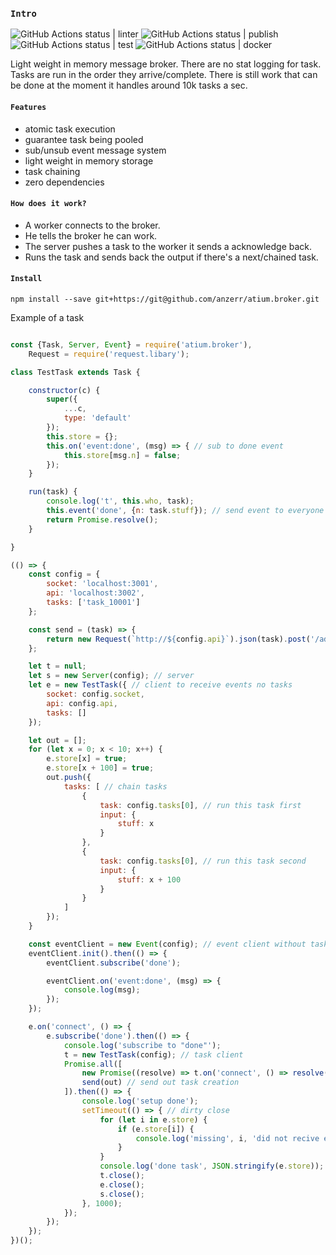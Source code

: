 
### `Intro`
![GitHub Actions status | linter](https://github.com/anzerr/atium.broker/workflows/linter/badge.svg)
![GitHub Actions status | publish](https://github.com/anzerr/atium.broker/workflows/publish/badge.svg)
![GitHub Actions status | test](https://github.com/anzerr/atium.broker/workflows/test/badge.svg)
![GitHub Actions status | docker](https://github.com/anzerr/atium.broker/workflows/docker/badge.svg)

Light weight in memory message broker. There are no stat logging for task. Tasks are run
in the order they arrive/complete. There is still work that can be done at the moment it handles around 10k tasks a sec.

#### `Features`
- atomic task execution
- guarantee task being pooled
- sub/unsub event message system
- light weight in memory storage
- task chaining
- zero dependencies

#### `How does it work?`
- A worker connects to the broker.
- He tells the broker he can work.
- The server pushes a task to the worker it sends a acknowledge back.
- Runs the task and sends back the output if there's a next/chained task.

#### `Install`
```
npm install --save git+https://git@github.com/anzerr/atium.broker.git
```

Example of a task
``` javascript

const {Task, Server, Event} = require('atium.broker'),
	Request = require('request.libary');

class TestTask extends Task {

	constructor(c) {
		super({
			...c,
			type: 'default'
		});
		this.store = {};
		this.on('event:done', (msg) => { // sub to done event
			this.store[msg.n] = false;
		});
	}

	run(task) {
		console.log('t', this.who, task);
		this.event('done', {n: task.stuff}); // send event to everyone execpt me
		return Promise.resolve();
	}

}

(() => {
	const config = {
		socket: 'localhost:3001',
		api: 'localhost:3002',
		tasks: ['task_10001']
	};

	const send = (task) => {
		return new Request(`http://${config.api}`).json(task).post('/add');
	};

	let t = null;
	let s = new Server(config); // server
	let e = new TestTask({ // client to receive events no tasks
		socket: config.socket,
		api: config.api,
		tasks: []
	});

	let out = [];
	for (let x = 0; x < 10; x++) {
		e.store[x] = true;
		e.store[x + 100] = true;
		out.push({
			tasks: [ // chain tasks
				{
					task: config.tasks[0], // run this task first
					input: {
						stuff: x
					}
				},
				{
					task: config.tasks[0], // run this task second
					input: {
						stuff: x + 100
					}
				}
			]
		});
	}

	const eventClient = new Event(config); // event client without tasks handling 
	eventClient.init().then(() => {
		eventClient.subscribe('done');

		eventClient.on('event:done', (msg) => {
			console.log(msg);
		});
	});

	e.on('connect', () => {
		e.subscribe('done').then(() => {
			console.log('subscribe to "done"');
			t = new TestTask(config); // task client
			Promise.all([
				new Promise((resolve) => t.on('connect', () => resolve())), // wait for client to connect
				send(out) // send out task creation
			]).then(() => {
				console.log('setup done');
				setTimeout(() => { // dirty close
					for (let i in e.store) {
						if (e.store[i]) {
							console.log('missing', i, 'did not recive event');
						}
					}
					console.log('done task', JSON.stringify(e.store));
					t.close();
					e.close();
					s.close();
				}, 1000);
			});
		});
	});
})();

````

